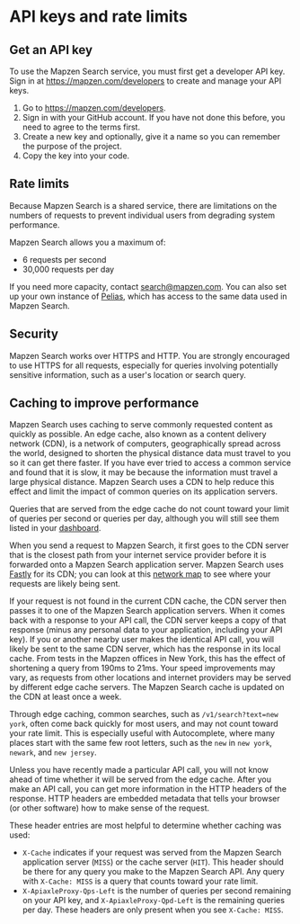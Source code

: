 # API keys and rate limits

## Get an API key

To use the Mapzen Search service, you must first get a developer API key. Sign in at https://mapzen.com/developers to create and manage your API keys.

1. Go to https://mapzen.com/developers.
2. Sign in with your GitHub account. If you have not done this before, you need to agree to the terms first.
3. Create a new key and optionally, give it a name so you can remember the purpose of the project.
4. Copy the key into your code.

## Rate limits
Because Mapzen Search is a shared service, there are limitations on the numbers of requests to prevent individual users from degrading system performance.

Mapzen Search allows you a maximum of:

- 6 requests per second
- 30,000 requests per day

If you need more capacity, contact [search@mapzen.com](mailto:search@mapzen.com). You can also set up your own instance of [Pelias](https://pelias.io), which has access to the same data used in Mapzen Search.

## Security
Mapzen Search works over HTTPS and HTTP. You are strongly encouraged to use HTTPS for all requests, especially for queries involving potentially sensitive information, such as a user's location or search query.

## Caching to improve performance

Mapzen Search uses caching to serve commonly requested content as quickly as possible. An edge cache, also known as a content delivery network (CDN), is a network of computers, geographically spread across the world, designed to shorten the physical distance data must travel to you so it can get there faster. If you have ever tried to access a common service and found that it is slow, it may be because the information must travel a large physical distance. Mapzen Search uses a CDN to help reduce this effect and limit the impact of common queries on its application servers.

Queries that are served from the edge cache do not count toward your limit of queries per second or queries per day, although you will still see them listed in your [dashboard](https://mapzen.com/developers/).

When you send a request to Mapzen Search, it first goes to the CDN server that is the closest path from your internet service provider before it is forwarded onto a Mapzen Search application server. Mapzen Search uses [Fastly](https://www.fastly.com) for its CDN; you can look at this [network map](https://www.fastly.com/network-map) to see where your requests are likely being sent.

If your request is not found in the current CDN cache, the CDN server then passes it to one of the Mapzen Search application servers. When it comes back with a response to your API call, the CDN server keeps a copy of that response (minus any personal data to your application, including your API key). If you or another nearby user makes the identical API call, you will likely be sent to the same CDN server, which has the response in its local cache. From tests in the Mapzen offices in New York, this has the effect of shortening a query from 190ms to 21ms. Your speed improvements may vary, as requests from other locations and internet providers may be served by different edge cache servers. The Mapzen Search cache is updated on the CDN at least once a week.

Through edge caching, common searches, such as `/v1/search?text=new york`, often come back quickly for most users, and may not count toward your rate limit. This is especially useful with Autocomplete, where many places start with the same few root letters, such as the `new` in `new york`, `newark`, and `new jersey`.

Unless you have recently made a particular API call, you will not know ahead of time whether it will be served from the edge cache. After you make an API call, you can get more information in the HTTP headers of the response. HTTP headers are embedded metadata that tells your browser (or other software) how to make sense of the request.

These header entries are most helpful to determine whether caching was used:

- `X-Cache` indicates if your request was served from the Mapzen Search application server (`MISS`) or the cache server (`HIT`). This header should be there for any query you make to the Mapzen Search API. Any query with `X-Cache: MISS` is a query that counts toward your rate limit.
- `X-ApiaxleProxy-Qps-Left` is the number of queries per second remaining on your API key, and `X-ApiaxleProxy-Qpd-Left` is the remaining queries per day. These headers are only present when you see `X-Cache: MISS`.
